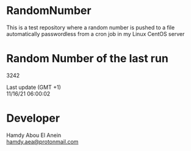 # RandomNumber    
This is a test repository where a random number is pushed to a file automatically passwordless from a cron job in my Linux CentOS server    
# Random Number of the last run   
3242
      
Last update (GMT +1)    
11/16/21 06:00:02
# Developer    
Hamdy Abou El Anein   
hamdy.aea@protonmail.com

